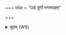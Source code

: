 +++
title = "08 पूर्णो भगस्याहम्"

+++
<details><summary>मूलम् (WS)</summary>

पूर्णो भगस्याहं भूत्वारुक्षं वर्चसो रथम् ।  
स मा वहतु सर्वदायुष्मन्तं सुवर्चसम् ॥८ ॥
</details>
